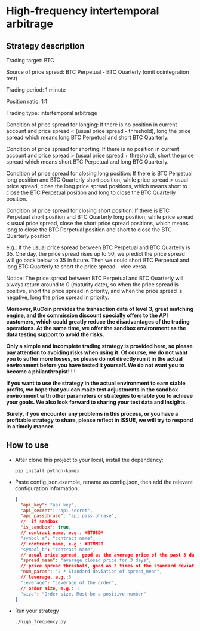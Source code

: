 # High-frequency intertemporal arbitrage

## Strategy description

Trading target: BTC  

Source of price spread: BTC Perpetual - BTC Quarterly (omit cointegration test)  

Trading period: 1 minute

Position ratio: 1:1  

Trading type: intertemporal arbitrage

Condition of price spread for longing: If there is no position in current account and price spread < (usual price spread - threshold), long the price spread which means long BTC Perpetual and short BTC Quarterly.  

Condition of price spread for shorting: If there is no position in current account and price spread > (usual price spread + threshold), short the price spread which means short BTC Perpetual and long BTC Quarterly.  

Condition of price spread for closing long position: If there is BTC Perpetual long position and BTC Quarterly short position, while price spread > usual price spread, close the long price spread positions, which means short to close the BTC Perpetual position and long to close the BTC Quarterly position.  

Condition of price spread for closing short position: If there is BTC Perpetual short position and BTC Quarterly long position, while price spread < usual price spread, close the short price spread positions, which means long to close the BTC Perpetual position and short to close the BTC Quarterly position.  

e.g.: If the usual price spread between BTC Perpetual and BTC Quarterly is 35. One day, the price spread rises up to 50, we predict the price spread will go back below to 35 in future. Then we could short BTC Perpetual and long BTC Quarterly to short the price spread - vice versa.  

Notice: The price spread between BTC Perpetual and BTC Quarterly will always return around to 0 (maturity date), so when the price spread is positive, short the price spread in priority, and when the price spread is negative, long the price spread in priority.  

**Moreover, KuCoin provides the transaction data of level 3, great matching engine, and the commission discount specially offers to the API customers, which could greatly reduce the disadvantages of the trading operations. At the same time, we offer the sandbox environment as the data testing support to avoid the risks.**

**Only a simple and incomplete trading strategy is provided here, so please pay attention to avoiding risks when using it. Of course, we do not want you to suffer more losses, so please do not directly run it in the actual environment before you have tested it yourself. We do not want you to become a philanthropist! ! !**

**If you want to use the strategy in the actual environment to earn stable profits, we hope that you can make test adjustments in the sandbox environment with other parameters or strategies to enable you to achieve your goals. We also look forward to sharing your test data and Insights.**

**Surely, if you encounter any problems in this process, or you have a profitable strategy to share, please reflect in ISSUE, we will try to respond in a timely manner.**

## How to use

* After clone this project to your local, install the dependency: 

  ```shell script
  pip install python-kumex
  ```

* Paste config.json.example,  rename as config.json, then add the relevant configuration information:  

  ```json
  {  
    "api_key": "api key",
    "api_secret": "api secret",
    "api_passphrase": "api pass phrase",
    //  if sandbox
    "is_sandbox": true,
    // contract name, e.g.: XBTUSDM
    "symbol_a": "contract name",
    // contract name, e.g.: XBTMM20
    "symbol_b": "contract name",
    // usual price spread, good as the average price of the past 3 days price spread  
    "spread_mean": "average closed price for 3 days",
    // price spread threshold, good as 2 times of the standard deviation of the past 3 days price spread
    "num_param": "2 * Standard deviation of spread_mean",
    // leverage, e.g.:5
    "leverage": "Leverage of the order",
    // order size, e.g.: 1
    "size": "Order size. Must be a positive number"
  }
  ```

  

* Run your strategy

  ```shell
  ./high_frequency.py
  ```

  